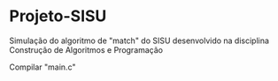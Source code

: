 # Projeto-SISU
Simulação do algoritmo de "match" do SISU desenvolvido na disciplina Construção de Algoritmos e Programação

Compilar "main.c"
